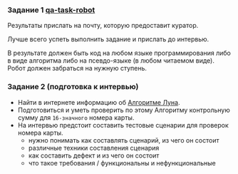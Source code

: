 
### Задание 1 [qa-task-robot](qa-task-robot)

Результаты прислать на почту, которую предоставит куратор.

Лучше всего успеть выполнить задание и прислать до интервью. 

В результате должен быть код на любом языке программирования либо в виде алгоритма либо на псевдо-языке (в любом читаемом виде). Робот должен забраться на нужную ступень.

### Задание 2 (подготовка к интервью)

- Найти в интернете информацию об [Алгоритме Луна](https://ru.wikipedia.org/wiki/%D0%90%D0%BB%D0%B3%D0%BE%D1%80%D0%B8%D1%82%D0%BC_%D0%9B%D1%83%D0%BD%D0%B0).
- Подготовиться и уметь проверить по этому Алгоритму контрольную сумму для `16-значного` номера карты.
- На интервью предстоит составить тестовые сценарии для проверок номера карты.
  - нужно понимать как составлять сценарий, из чего он состоит
  - различные техники составления сценария
  - как составить дефект и из чего он состоит
  - что такое требования / функциональны и нефункциональные